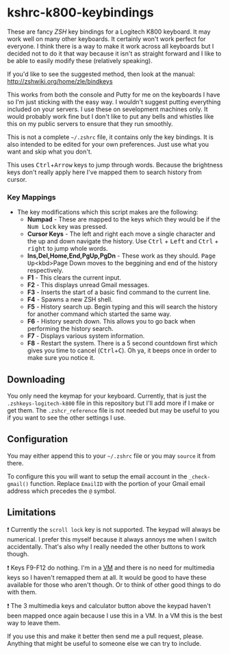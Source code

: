kshrc-k800-keybindings
======================

These are fancy *ZSH* key bindings for a Logitech K800 keyboard. It may work 
well on many other keyboards. It certainly won't work perfect for everyone. I 
think there is a way to make it work across all keyboards but I decided not to 
do it that way because it isn't as straight forward and I like to be able to 
easily modify these (relatively speaking).

If you'd like to see the suggested method, then look at the manual:
http://zshwiki.org/home/zle/bindkeys

This works from both the console and Putty for me on the keyboards I have so
I'm just sticking with the easy way. I wouldn't suggest putting everything
included on your servers. I use these on sevelopment machines only. It would
probably work fine but I don't like to put any bells and whistles like this 
on my public servers to ensure that they run smoothly.


This is not a complete `~/.zshrc` file, it contains only the key bindings. It is
also intended to be edited for your own preferences. Just use what you want and 
skip what you don't.

This uses <kbd>Ctrl</kbd>+<kbd>Arrow</kbd> keys to jump through words. Because 
the brightness keys don't really apply here I've mapped them to search history 
from cursor.

### Key Mappings ###
 - The key modifications which this script makes are the following:
   - **Numpad** - These are mapped to the keys which they would be if the 
          <kbd>Num Lock</kbd> key was pressed.
   - **Cursor Keys** - The left and right each move a single character and the 
          up and down navigate the history. Use <kbd>Ctrl</kbd> + 
          <kbd>Left</kbd> and <kbd>Ctrl</kbd> + <kbd>right</kbd> to jump whole
          words.
   - **Ins,Del,Home,End,PgUp,PgDn** - These work as they should. 
          <kbd>Page Up</kbd>\<kbd>Page Down</kbd> moves to the beggining and 
          end of the history respectively.
   - **F1** - This clears the current input.
   - **F2** - This displays unread Gmail messages.
   - **F3** - Inserts the start of a basic find command to the current line.
   - **F4** - Spawns a new ZSH shell.
   - **F5** - History search up. Begin typing and this will search the history 
          for another command which started the same way.
   - **F6** - History search down. This allows you to go back when performing 
          the history search.
   - **F7** - Displays various system information.
   - **F8** - Restart the system. There is a 5 second countdown first which 
              gives you time to cancel (<kbd>Ctrl</kbd>+<kbd>C</kbd>). Oh ya,
              it beeps once in order to make sure you notice it.


## Downloading ##

You only need the keymap for your keyboard. Currently, that is just the 
`.zshkeys-logitech-k800` file in this repository but I'll add more if I make
or get them. The `.zshcr_reference` file is not needed but may be useful to 
you if you want to see the other settings I use.

## Configuration ##

You may either append this to your `~/.zshrc` file or you may `source` it from 
there.

To configure this you will want to setup the email account in the 
`_check-gmail()` function. Replace `EmailID` with the portion of 
your Gmail email address which precedes the `@` symbol. 

## Limitations ##

:heavy_exclamation_mark: Currently the `scroll lock` key is not supported. The 
keypad will always be numerical. I prefer this myself because it always annoys 
me when I switch accidentally. That's also why I really needed the other 
buttons to work though.

:heavy_exclamation_mark: Keys F9-F12 do nothing. I'm in a 
[VM](http://en.wikipedia.org/wiki/Virtual_machine "VM") and there is no need 
for multimedia keys so I haven't remapped them at all. It would be good to 
have these available for those who aren't though. Or to think of other good 
things to do with them.

:heavy_exclamation_mark: The 3 multimedia keys and calculator button above the 
keypad haven't been mapped once again because I use this in a VM. In a VM this 
is the best way to leave them.

If you use this and make it better then send me a pull request, please. 
Anything that might be useful to someone else we can try to include. 
